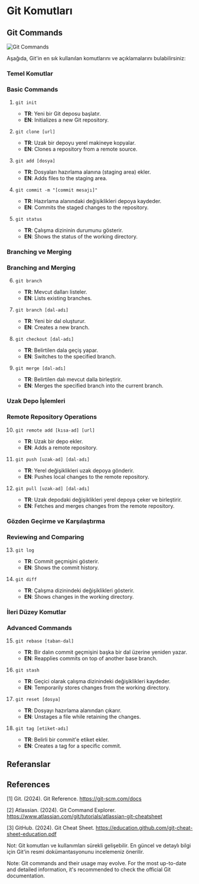 # Git Komutları
## Git Commands

![Git Commands](git_commands_placeholder)

Aşağıda, Git'in en sık kullanılan komutlarını ve açıklamalarını bulabilirsiniz:

### Temel Komutlar
### Basic Commands

1. `git init`
   - **TR**: Yeni bir Git deposu başlatır.
   - **EN**: Initializes a new Git repository.

2. `git clone [url]`
   - **TR**: Uzak bir depoyu yerel makineye kopyalar.
   - **EN**: Clones a repository from a remote source.

3. `git add [dosya]`
   - **TR**: Dosyaları hazırlama alanına (staging area) ekler.
   - **EN**: Adds files to the staging area.

4. `git commit -m "[commit mesajı]"`
   - **TR**: Hazırlama alanındaki değişiklikleri depoya kaydeder.
   - **EN**: Commits the staged changes to the repository.

5. `git status`
   - **TR**: Çalışma dizininin durumunu gösterir.
   - **EN**: Shows the status of the working directory.

### Branching ve Merging
### Branching and Merging

6. `git branch`
   - **TR**: Mevcut dalları listeler.
   - **EN**: Lists existing branches.

7. `git branch [dal-adı]`
   - **TR**: Yeni bir dal oluşturur.
   - **EN**: Creates a new branch.

8. `git checkout [dal-adı]`
   - **TR**: Belirtilen dala geçiş yapar.
   - **EN**: Switches to the specified branch.

9. `git merge [dal-adı]`
   - **TR**: Belirtilen dalı mevcut dalla birleştirir.
   - **EN**: Merges the specified branch into the current branch.

### Uzak Depo İşlemleri
### Remote Repository Operations

10. `git remote add [kısa-ad] [url]`
    - **TR**: Uzak bir depo ekler.
    - **EN**: Adds a remote repository.

11. `git push [uzak-ad] [dal-adı]`
    - **TR**: Yerel değişiklikleri uzak depoya gönderir.
    - **EN**: Pushes local changes to the remote repository.

12. `git pull [uzak-ad] [dal-adı]`
    - **TR**: Uzak depodaki değişiklikleri yerel depoya çeker ve birleştirir.
    - **EN**: Fetches and merges changes from the remote repository.

### Gözden Geçirme ve Karşılaştırma
### Reviewing and Comparing

13. `git log`
    - **TR**: Commit geçmişini gösterir.
    - **EN**: Shows the commit history.

14. `git diff`
    - **TR**: Çalışma dizinindeki değişiklikleri gösterir.
    - **EN**: Shows changes in the working directory.

### İleri Düzey Komutlar
### Advanced Commands

15. `git rebase [taban-dal]`
    - **TR**: Bir dalın commit geçmişini başka bir dal üzerine yeniden yazar.
    - **EN**: Reapplies commits on top of another base branch.

16. `git stash`
    - **TR**: Geçici olarak çalışma dizinindeki değişiklikleri kaydeder.
    - **EN**: Temporarily stores changes from the working directory.

17. `git reset [dosya]`
    - **TR**: Dosyayı hazırlama alanından çıkarır.
    - **EN**: Unstages a file while retaining the changes.

18. `git tag [etiket-adı]`
    - **TR**: Belirli bir commit'e etiket ekler.
    - **EN**: Creates a tag for a specific commit.

## Referanslar
## References

[1] Git. (2024). Git Reference. https://git-scm.com/docs

[2] Atlassian. (2024). Git Command Explorer. https://www.atlassian.com/git/tutorials/atlassian-git-cheatsheet

[3] GitHub. (2024). Git Cheat Sheet. https://education.github.com/git-cheat-sheet-education.pdf

Not: Git komutları ve kullanımları sürekli gelişebilir. En güncel ve detaylı bilgi için Git'in resmi dokümantasyonunu incelemeniz önerilir.

Note: Git commands and their usage may evolve. For the most up-to-date and detailed information, it's recommended to check the official Git documentation.
